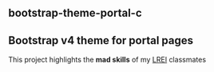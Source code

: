 ## bootstrap-theme-portal-c
Bootstrap v4 theme for portal pages
---

This project highlights the **mad skills** of my [LREI](https://www.lrei.org) classmates
